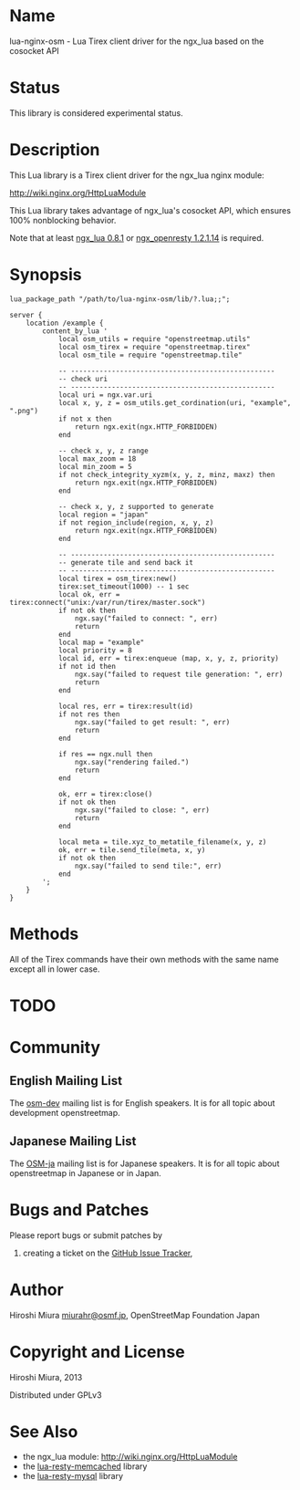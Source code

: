 Name
====

lua-nginx-osm - Lua Tirex client driver for the ngx_lua based on the cosocket API

Status
======

This library is considered experimental status.

Description
===========

This Lua library is a Tirex client driver for the ngx_lua nginx module:

http://wiki.nginx.org/HttpLuaModule

This Lua library takes advantage of ngx_lua's cosocket API, which ensures 
100% nonblocking behavior.

Note that at least [ngx_lua 0.8.1](https://github.com/chaoslawful/lua-nginx-module/tags) or [ngx_openresty 1.2.1.14](http://openresty.org/#Download) is required.

Synopsis
========

    lua_package_path "/path/to/lua-nginx-osm/lib/?.lua;;";

    server {
        location /example {
            content_by_lua '
                local osm_utils = require "openstreetmap.utils"
                local osm_tirex = require "openstreetmap.tirex"
                local osm_tile = require "openstreetmap.tile"
                
                -- --------------------------------------------------
                -- check uri
                -- --------------------------------------------------
                local uri = ngx.var.uri
                local x, y, z = osm_utils.get_cordination(uri, "example", ".png")
                if not x then
                    return ngx.exit(ngx.HTTP_FORBIDDEN)
                end
                
                -- check x, y, z range
                local max_zoom = 18
                local min_zoom = 5
                if not check_integrity_xyzm(x, y, z, minz, maxz) then
                    return ngx.exit(ngx.HTTP_FORBIDDEN)
                end
                
                -- check x, y, z supported to generate
                local region = "japan"
                if not region_include(region, x, y, z)
                    return ngx.exit(ngx.HTTP_FORBIDDEN)
                end
                
                -- --------------------------------------------------
                -- generate tile and send back it
                -- --------------------------------------------------
                local tirex = osm_tirex:new()
                tirex:set_timeout(1000) -- 1 sec
                local ok, err = tirex:connect("unix:/var/run/tirex/master.sock")
                if not ok then
                    ngx.say("failed to connect: ", err)
                    return
                end
                local map = "example"
                local priority = 8
                local id, err = tirex:enqueue (map, x, y, z, priority)
                if not id then
                    ngx.say("failed to request tile generation: ", err)
                    return
                end
    
                local res, err = tirex:result(id)
                if not res then
                    ngx.say("failed to get result: ", err)
                    return
                end
    
                if res == ngx.null then
                    ngx.say("rendering failed.")
                    return
                end
                
                ok, err = tirex:close()
                if not ok then
                    ngx.say("failed to close: ", err)
                    return
                end
                
                local meta = tile.xyz_to_metatile_filename(x, y, z)
                ok, err = tile.send_tile(meta, x, y)
                if not ok then
                    ngx.say("failed to send tile:", err)
                end
            ';
        }
    }

Methods
=======

All of the Tirex commands have their own methods with the same name except all in lower case.


TODO
====

Community
=========

English Mailing List
--------------------

The [osm-dev](https://lists.openstreetmap.org/lists/osm-dev) mailing list is for English speakers.
It is for all topic about development  openstreetmap.

Japanese Mailing List
--------------------

The [OSM-ja](https://lists.openstreetmap.org/lists/talk-ja) mailing list is for Japanese speakers.
It is for all topic about openstreetmap in Japanese or in Japan.

Bugs and Patches
================

Please report bugs or submit patches by

1. creating a ticket on the [GitHub Issue Tracker](http://github.com/miurahr/lua-nginx-osm/issues),

Author
======

Hiroshi Miura <miurahr@osmf.jp>, OpenStreetMap Foundation Japan

Copyright and License
=====================

Hiroshi Miura, 2013

Distributed under GPLv3

See Also
========
* the ngx_lua module: http://wiki.nginx.org/HttpLuaModule
* the [lua-resty-memcached](https://github.com/agentzh/lua-resty-memcached) library
* the [lua-resty-mysql](https://github.com/agentzh/lua-resty-mysql) library


